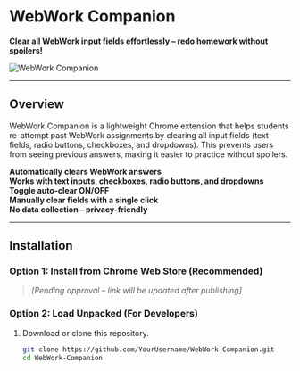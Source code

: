 # WebWork Companion  
**Clear all WebWork input fields effortlessly – redo homework without spoilers!**  

![WebWork Companion](js/webworklogo.png)  

---

## Overview  
WebWork Companion is a lightweight Chrome extension that helps students re-attempt past WebWork assignments by clearing all input fields (text fields, radio buttons, checkboxes, and dropdowns). This prevents users from seeing previous answers, making it easier to practice without spoilers.  

**Automatically clears WebWork answers**  
**Works with text inputs, checkboxes, radio buttons, and dropdowns**  
**Toggle auto-clear ON/OFF**  
**Manually clear fields with a single click**  
**No data collection – privacy-friendly**  

---

## Installation  

### **Option 1: Install from Chrome Web Store (Recommended)**  
> *[Pending approval – link will be updated after publishing]*  

### **Option 2: Load Unpacked (For Developers)**
1. Download or clone this repository.  
   ```sh
   git clone https://github.com/YourUsername/WebWork-Companion.git
   cd WebWork-Companion

